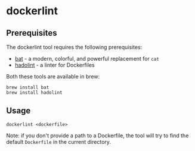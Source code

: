 # dockerlint

## Prerequisites

The dockerlint tool requires the following prerequisites:

* [bat](https://github.com/sharkdp/bat) - a modern, colorful, and powerful replacement for `cat`
* [hadolint](https://github.com/hadolint/hadolint) - a linter for Dockerfiles

Both these tools are available in brew:

```shell
brew install bat
brew install hadolint
```

## Usage

```shell
dockerlint <dockerfile>
```

Note: if you don't provide a path to a Dockerfile, the tool will try to find the default `Dockerfile` in the current
directory.